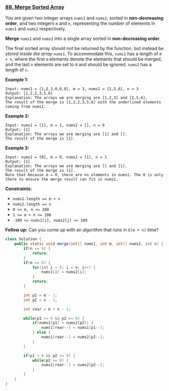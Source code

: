 ### [88. Merge Sorted Array](https://leetcode.com/problems/merge-sorted-array/)

You are given two integer arrays `nums1` and `nums2`, sorted in **non-decreasing order**, and two integers `m` and `n`, representing the number of elements in `nums1` and `nums2` respectively.

**Merge** `nums1` and `nums2` into a single array sorted in **non-decreasing order**.

The final sorted array should not be returned by the function, but instead be *stored inside the array* `nums1`. To accommodate this, `nums1` has a length of `m + n`, where the first `m` elements denote the elements that should be merged, and the last `n` elements are set to `0` and should be ignored. `nums2` has a length of `n`.

 

**Example 1:**

```
Input: nums1 = [1,2,3,0,0,0], m = 3, nums2 = [2,5,6], n = 3
Output: [1,2,2,3,5,6]
Explanation: The arrays we are merging are [1,2,3] and [2,5,6].
The result of the merge is [1,2,2,3,5,6] with the underlined elements coming from nums1.
```

**Example 2:**

```
Input: nums1 = [1], m = 1, nums2 = [], n = 0
Output: [1]
Explanation: The arrays we are merging are [1] and [].
The result of the merge is [1].
```

**Example 3:**

```
Input: nums1 = [0], m = 0, nums2 = [1], n = 1
Output: [1]
Explanation: The arrays we are merging are [] and [1].
The result of the merge is [1].
Note that because m = 0, there are no elements in nums1. The 0 is only there to ensure the merge result can fit in nums1.
```

 

**Constraints:**

- `nums1.length == m + n`
- `nums2.length == n`
- `0 <= m, n <= 200`
- `1 <= m + n <= 200`
- `-109 <= nums1[i], nums2[j] <= 109`

 

**Follow up:** Can you come up with an algorithm that runs in `O(m + n)` time?



```java
class Solution {
    public static void merge(int[] nums1, int m, int[] nums2, int n) {
        if(n == 0) {
            return;
        }
        if(m == 0) {
            for(int i = 0; i < n; i++) {
                nums1[i] = nums2[i];
            }
            return;
        }

        int p1 = m - 1;
        int p2 = n - 1;

        int rear = m + n - 1;

        while(p1 >= 0 && p2 >= 0) {
            if(nums1[p1] > nums2[p2]) {
                nums1[rear--] = nums1[p1--];
            } else {
                nums1[rear--] = nums2[p2--];
            }
        }

        if(p1 < 0 && p2 >= 0) {
            while(p2 >= 0) {
                nums1[rear--] = nums2[p2--];
            }
        }
    }
}
```


